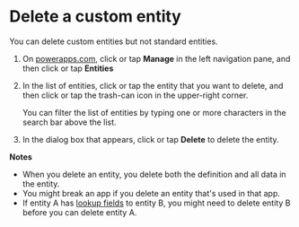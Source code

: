 <properties
	pageTitle="Delete a custom entity and clear data | Microsoft Common Data Model"
	description="Delete a custom entity from Common Data Model and clear all data"
	services="powerapps"
	documentationCenter="na"
	authors="karthik-1"
	manager="erikre"
	editor=""
	tags=""/>

<tags
   ms.service="powerapps"
   ms.devlang="na"
   ms.topic="article"
   ms.tgt_pltfrm="na"
   ms.workload="na"
   ms.date="07/27/2016"
   ms.author="karthikb"/>

# Delete a custom entity #
You can delete custom entities but not standard entities.

1. On [powerapps.com](https://web.powerapps.com), click or tap **Manage** in the left navigation pane, and then click or tap **Entities**

1. In the list of entities, click or tap the entity that you want to delete, and then click or tap the trash-can icon in the upper-right corner.

	You can filter the list of entities by typing one or more characters in the search bar above the list.

1. In the dialog box that appears, click or tap **Delete** to delete the entity.

**Notes**

- When you delete an entity, you delete both the definition and all data in the entity.
- You might break an app if you delete an entity that's used in that app.
- If entity A has [lookup fields](data-platform-entity-lookup.md) to entity B, you might need to delete entity B before you can delete entity A.
